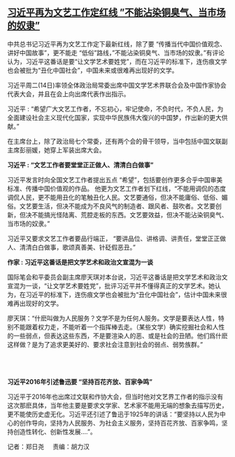 <!--1639571282000-->
[习近平再为文艺工作定红线     ”不能沾染铜臭气、当市场的奴隶”](https://www.rfa.org/mandarin/yataibaodao/zhengzhi/ac2-12152021072755.html)
------

<p><span style="font-weight: 400;">中共总书记习近平再为文艺工作定下最新红线，除了要 “传播当代中国价值观念、讲好中国故事”，更不能走 “低俗”路线，”不能沾染铜臭气、当市场的奴隶。”有评论认为，习近平这番话是要“让文学艺术要姓党”，而在习近平的标准下，连伤痕文学也会被批为“丑化中国社会”，中国未来或很难再出现好的文学。</span></p><p><span style="font-weight: 400;">习近平周二(14日)率领全体政治局常委出席中国文学艺术界联合会及中国作家协会代表大会，并且在会上向出席代表作出指示。</span></p><p></p><p><span style="font-weight: 400;">习近平 : “希望广大文艺工作者，不忘初心，牢记使命，不负时代，不负人民，为全面建设社会主义现代化国家，实现中华民族伟大復兴的中国梦，作出新的更大供献。”</span></p><p></p><p><span style="font-weight: 400;">在主席台上，除了政治局七个常委，还有两个会的骨干领导，当中包括中国文联副主席彭丽媛，她穿上军装出席大会。</span></p><p></p><p><b>习近平 : “文艺工作者要堂堂正正做人、清清白白做事”</b></p><p></p><p><span style="font-weight: 400;">习近平发言时向全国文艺工作者提出五点 “希望”，包括要创作更多合乎中国审美标准、传播中国价值观的作品。 他更为文艺工作者划下红线，“不能用调侃的态度调侃人民，更不能用丑化的笔触丑化人民。文艺要通俗，但决不能庸俗、低俗、媚俗。文艺要生活，但决不能成为不良风气的制造者、跟风者、鼓吹者。文艺要创新，但决不能搞光怪陆离、荒腔走板的东西。文艺要效益，但决不能沾染铜臭气、当市场的奴隶。”</span></p><p></p><p><span style="font-weight: 400;">习近平又要求文艺工作者要品行端正， “要讲品位、讲格调、讲责任，堂堂正正做人、清清白白做事，歌颂真善美、针砭假恶丑。”</span></p><p></p><p><b>作家 : 习近平这番话是把文学艺术和政治文宣混为一谈</b></p><p></p><p><span style="font-weight: 400;">国际笔会和平委员会副主席廖天琪对本台说，习近平这番话是把文学艺术和政治文宣混为一谈，“让文学艺术要姓党”，批评习近平并不懂得真正的文学艺术。她认为，在习近平的标准下，连伤痕文学也会被批为“丑化中国社会”，估计中国未来很难再出现好的文学。</span></p><p></p><p><span style="font-weight: 400;">廖天琪：“什麽叫做为人民服务？文学不是为任何人服务。文学是要表达人性，特别不能跟着权力走，不能听着一个指挥棒去走。（某些文学）确实挖掘社会和人性的一些弱点，但表达这些东西，不是要渲染人的恶、或是社会的丑陋。他们爲什麽这样做？是为了追求更美好的、要求社会注意到社会的弱点、弱势族群。”</span></p><p><br/><br/><br/><b>习近平2016年引述鲁迅要 “坚持百花齐放、百家争鸣”</b></p><p></p><p><span style="font-weight: 400;">习近平于2016年也出席过文联和作协大会，但当时他对文艺界工作者的指示没有这次那麽具体，当年他主要是要求文学家、艺术家不能用无端的想象去描写历史，更不能使历史虚无化。习近平还引述了鲁迅于1925年的讲话：“要坚持以人民为中心的创作导向，坚持为人民服务、为社会主义服务，坚持百花齐放、百家争鸣，坚持创造性转化、创新性发展....”。</span></p><p></p><p><span style="font-weight: 400;">记者：郑日尧     责编：胡力汉</span></p><p><br/><br/><br/></p>
